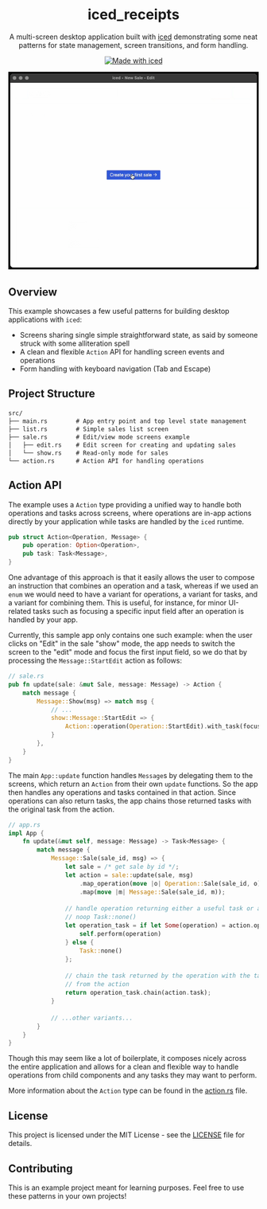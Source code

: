 <div align="center">

# iced_receipts

A multi-screen desktop application built with
[iced](https://github.com/iced-rs/iced) demonstrating some neat patterns for
state management, screen transitions, and form handling.

[![Made with iced](https://iced.rs/badge.svg)](https://github.com/iced-rs/iced)

<img src="demo.gif" alt="App Demonstration" width="600"/>

</div>

## Overview

This example showcases a few useful patterns for building desktop applications with `iced`:

- Screens sharing single simple straightforward state, as said by someone struck
  with some alliteration spell
- A clean and flexible `Action` API for handling screen events and operations
- Form handling with keyboard navigation (Tab and Escape)

## Project Structure

```
src/
├── main.rs        # App entry point and top level state management
├── list.rs        # Simple sales list screen
├── sale.rs        # Edit/view mode screens example
│   ├── edit.rs    # Edit screen for creating and updating sales
│   └── show.rs    # Read-only mode for sales
└── action.rs      # Action API for handling operations
```

## Action API

The example uses a `Action` type providing a unified way to handle both
operations and tasks across screens, where operations are in-app actions
directly by your application while tasks are handled by the `iced` runtime.

```rust
pub struct Action<Operation, Message> {
    pub operation: Option<Operation>,
    pub task: Task<Message>,
}
```

One advantage of this approach is that it easily allows the user to compose
an instruction that combines an operation and a task, whereas if we used an
`enum` we would need to have a variant for operations, a variant for tasks, and
a variant for combining them. This is useful, for instance, for minor UI-related
tasks such as focusing a specific input field after an operation is handled by
your app.

Currently, this sample app only contains one such example: when the user clicks
on "Edit" in the sale "show" mode, the app needs to switch the screen to the
"edit" mode and focus the first input field, so we do that by processing the
`Message::StartEdit` action as follows:

```rust
// sale.rs
pub fn update(sale: &mut Sale, message: Message) -> Action {
    match message {
        Message::Show(msg) => match msg {
            // ...
            show::Message::StartEdit => {
                Action::operation(Operation::StartEdit).with_task(focus_next())
            }
        },
    }
}
```

The main `App::update` function handles `Message`s by delegating them to the
screens, which return an `Action` from their own `update` functions. So the 
app then handles any operations and tasks contained in that action. Since
operations can also return tasks, the app chains those returned tasks with the
original task from the action.

```rust
// app.rs
impl App { 
    fn update(&mut self, message: Message) -> Task<Message> {
        match message {
            Message::Sale(sale_id, msg) => {
                let sale = /* get sale by id */;
                let action = sale::update(sale, msg)
                    .map_operation(move |o| Operation::Sale(sale_id, o))
                    .map(move |m| Message::Sale(sale_id, m));

                // handle operation returning either a useful task or a dummy
                // noop Task::none()
                let operation_task = if let Some(operation) = action.operation {
                    self.perform(operation)
                } else {
                    Task::none()
                };

                // chain the task returned by the operation with the task
                // from the action
                return operation_task.chain(action.task);
            }

            // ...other variants...
        }
    }
}
```

Though this may seem like a lot of boilerplate, it composes nicely across the
entire application and allows for a clean and flexible way to handle operations
from child components and any tasks they may want to perform.

More information about the `Action` type can be found in the
[action.rs](src/action.rs) file.

## License

This project is licensed under the MIT License - see the [LICENSE](LICENSE) file
for details.

## Contributing

This is an example project meant for learning purposes. Feel free to use these
patterns in your own projects!